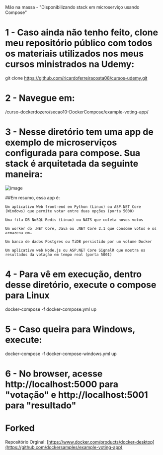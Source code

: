 Mão na massa - "Disponibilizando stack em microserviço usando Compose"

# 1 - Caso ainda não tenho feito, clone meu repositório público com todos os materiais utilizados nos meus cursos ministrados na Udemy:

git clone https://github.com/ricardoferreiracosta08/cursos-udemy.git

# 2 - Navegue em:

/curso-dockerdozero/secao10-DockerCompose/example-voting-app/

# 3 - Nesse diretório tem uma app de exemplo de microserviços configurada para compose. Sua stack é arquitetada da seguinte maneira:

![image](https://user-images.githubusercontent.com/102634295/163898632-b92ec449-64b8-475c-be4b-62b7ede1891e.png)

##Em resumo, essa app é:

    Um aplicativo Web front-end em Python (Linux) ou ASP.NET Core (Windows) que permite votar entre duas opções (porta 5000)

    Uma fila DB NoSQL Redis (Linux) ou NATS que coleta novos votos

    Um worker do .NET Core, Java ou .NET Core 2.1 que consome votos e os armazena em…

    Um banco de dados Postgres ou TiDB persistido por um volume Docker

    Um aplicativo web Node.js ou ASP.NET Core SignalR que mostra os resultados da votação em tempo real (porta 5001)

# 4 - Para vê em execução, dentro desse diretório, execute o compose para Linux

docker-compose -f docker-compose.yml up

# 5 - Caso queira para Windows, execute:

docker-compose -f docker-compose-windows.yml up

# 6 - No browser, acesse http://localhost:5000 para "votação" e http://localhost:5001 para "resultado"


Forked
=========

Repositório Orginal: [https://www.docker.com/products/docker-desktop](https://github.com/dockersamples/example-voting-app)
